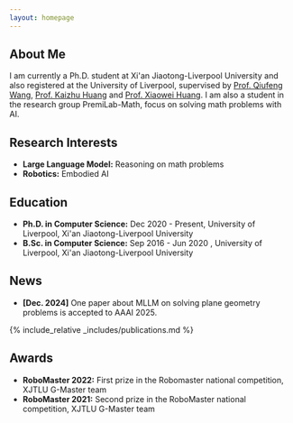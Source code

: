 ```yaml
---
layout: homepage
---
```


## About Me

I am currently a Ph.D. student at Xi'an Jiaotong-Liverpool University and also registered at the University of Liverpool, supervised by [Prof. Qiufeng Wang](https://scholar.xjtlu.edu.cn/en/persons/QiufengWang), [Prof. Kaizhu Huang](https://sites.google.com/view/kaizhu-huang-homepage/home) and [Prof. Xiaowei Huang](https://cgi.csc.liv.ac.uk/~xiaowei/).
I am also a student in the research group PremiLab-Math, focus on solving math problems with AI.

## Research Interests

- **Large Language Model:** Reasoning on math problems
- **Robotics:** Embodied AI

## Education

- **Ph.D. in Computer Science:** Dec 2020 - Present, University of Liverpool, Xi'an Jiaotong-Liverpool University
- **B.Sc. in Computer Science:** Sep 2016 - Jun 2020 , University of Liverpool, Xi'an Jiaotong-Liverpool University

## News

- **[Dec. 2024]** One paper about MLLM on solving plane geometry problems is accepted to AAAI 2025.

{% include_relative _includes/publications.md %}

<!-- {% include_relative _includes/services.md %} -->


## Awards

- **RoboMaster 2022:** First prize in the Robomaster national competition, XJTLU G-Master team
- **RoboMaster 2021:** Second prize in the RoboMaster national competition, XJTLU G-Master team